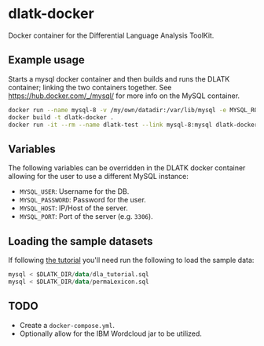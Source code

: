 # dlatk-docker
Docker container for the Differential Language Analysis ToolKit.

## Example usage
Starts a mysql docker container and then builds and runs the DLATK container; linking the two containers together. See https://hub.docker.com/_/mysql/ for more info on the MySQL container.

```bash
docker run --name mysql-8 -v /my/own/datadir:/var/lib/mysql -e MYSQL_ROOT_PASSWORD=my-secret-pw -d mysql:8
docker build -t dlatk-docker .
docker run -it --rm --name dlatk-test --link mysql-8:mysql dlatk-docker bash
```

## Variables
The following variables can be overridden in the DLATK docker container allowing for the user to use a different MySQL instance:
 
* `MYSQL_USER`: Username for the DB.
* `MYSQL_PASSWORD`: Password for the user.
* `MYSQL_HOST`: IP/Host of the server.
* `MYSQL_PORT`: Port of the server (e.g. `3306`).

## Loading the sample datasets
If following [the tutorial](http://dlatk.wwbp.org/tutorials/tut_dla.html) you'll need run the following to load the sample data:

```sql
mysql < $DLATK_DIR/data/dla_tutorial.sql
mysql < $DLATK_DIR/data/permaLexicon.sql
```

## TODO
* Create a `docker-compose.yml`.
* Optionally allow for the IBM Wordcloud jar to be utilized.